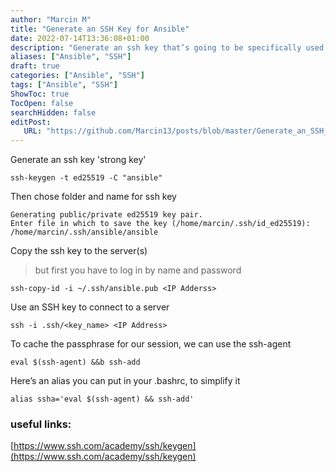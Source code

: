 ```yaml
---
author: "Marcin M"
title: "Generate an SSH Key for Ansible"
date: 2022-07-14T13:36:08+01:00
description: "Generate an ssh key that’s going to be specifically used for Ansible."
aliases: ["Ansible", "SSH"]
draft: true
categories: ["Ansible", "SSH"]
tags: ["Ansible", "SSH"]
ShowToc: true
TocOpen: false
searchHidden: false
editPost:
   URL: "https://github.com/Marcin13/posts/blob/master/Generate_an_SSH_Key_for_Ansible.md"
---
```

Generate an ssh key 'strong key'

```shell
ssh-keygen -t ed25519 -C "ansible"
```

Then chose folder and name for ssh key
```shell
Generating public/private ed25519 key pair.
Enter file in which to save the key (/home/marcin/.ssh/id_ed25519): /home/marcin/.ssh/ansible/ansible
```

Copy the ssh key to the server(s)
> but first you have to log in by name and password
```shell
ssh-copy-id -i ~/.ssh/ansible.pub <IP Adderss>
```

Use an SSH key to connect to a server
```shell
ssh -i .ssh/<key_name> <IP Address>
```

To cache the passphrase for our session, we can use the ssh-agent
```shell
eval $(ssh-agent) &&b ssh-add
```

Here’s an alias you can put in your .bashrc, to simplify it
```shell
alias ssha='eval $(ssh-agent) && ssh-add'
```
### useful links:
[https://www.ssh.com/academy/ssh/keygen](https://www.ssh.com/academy/ssh/keygen)
